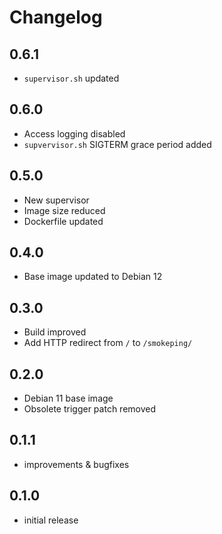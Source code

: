 # Changelog

## 0.6.1

- `supervisor.sh` updated

## 0.6.0

- Access logging disabled
- `supvervisor.sh` SIGTERM grace period added

## 0.5.0

- New supervisor
- Image size reduced
- Dockerfile updated

## 0.4.0

- Base image updated to Debian 12

## 0.3.0

- Build improved
- Add HTTP redirect from `/` to `/smokeping/`

## 0.2.0

- Debian 11 base image
- Obsolete trigger patch removed

## 0.1.1

- improvements & bugfixes


## 0.1.0

- initial release
